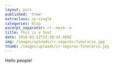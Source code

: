 ```yaml
---
layout: post
published: 'true'
extraclass: sp-single
categories: blog
excerpt_separator: <!--more-->
title: This is a test
date: 2018-01-12T22:30:42.609Z
img: /images/uploads/cr-seguros-funerario.jpg
thumb: /images/uploads/cr-seguros-funerario.jpg
---
```

Hello people!
